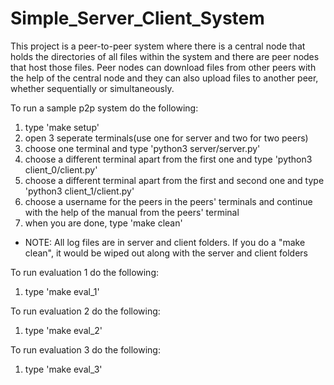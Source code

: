 # Simple_Server_Client_System

This project is a peer-to-peer system where there is a central node that holds the directories of all files within the system and there are peer nodes that host those files. Peer nodes can download files from other peers with the help of the central node and they can also upload files to another peer, whether sequentially or simultaneously. 


To run a sample p2p system do the following:
1. type 'make setup' 
2. open 3 seperate terminals(use one for server and two for two peers)
3. choose one terminal and type 'python3 server/server.py'
4. choose a different terminal apart from the first one and type 'python3 client_0/client.py'
6. choose a different terminal apart from the first and second one and type 'python3 client_1/client.py'
7. choose a username for the peers in the peers' terminals and continue with the help of the manual from the peers' terminal
8. when you are done, type 'make clean'
* NOTE: All log files are in server and client folders. If you do a "make clean", it would be wiped out along with the server and client folders

To run evaluation 1 do the following:
1. type 'make eval_1'

To run evaluation 2 do the following:
1. type 'make eval_2'

To run evaluation 3 do the following:
1. type 'make eval_3'
